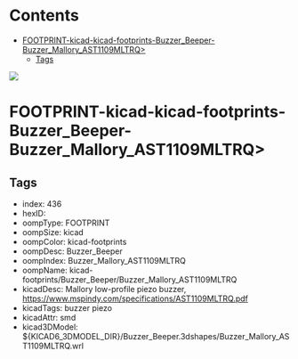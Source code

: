 



Contents
========

* [FOOTPRINT-kicad-kicad-footprints-Buzzer_Beeper-Buzzer_Mallory_AST1109MLTRQ>](#footprint-kicad-kicad-footprints-buzzer_beeper-buzzer_mallory_ast1109mltrq)
	* [Tags](#tags)
  
![][im]
# FOOTPRINT-kicad-kicad-footprints-Buzzer_Beeper-Buzzer_Mallory_AST1109MLTRQ>

## Tags

- index: 436
- hexID: 
- oompType: FOOTPRINT
- oompSize: kicad
- oompColor: kicad-footprints
- oompDesc: Buzzer_Beeper
- oompIndex: Buzzer_Mallory_AST1109MLTRQ
- oompName: kicad-footprints/Buzzer_Beeper/Buzzer_Mallory_AST1109MLTRQ
- kicadDesc: Mallory low-profile piezo buzzer, https://www.mspindy.com/specifications/AST1109MLTRQ.pdf
- kicadTags: buzzer piezo
- kicadAttr: smd
- kicad3DModel: ${KICAD6_3DMODEL_DIR}/Buzzer_Beeper.3dshapes/Buzzer_Mallory_AST1109MLTRQ.wrl



[im]: image.png
